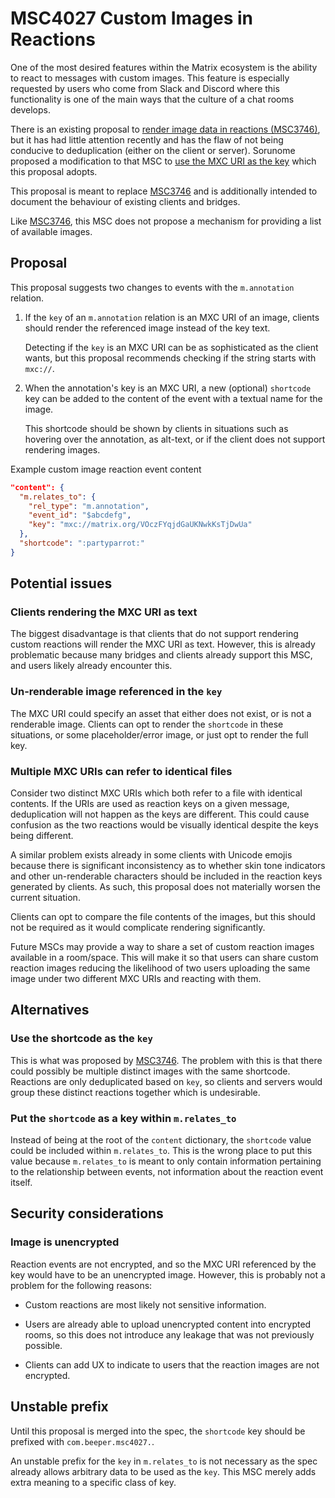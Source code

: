 # MSC4027 Custom Images in Reactions

One of the most desired features within the Matrix ecosystem is the ability to
react to messages with custom images. This feature is especially requested by
users who come from Slack and Discord where this functionality is one of the
main ways that the culture of a chat rooms develops.

There is an existing proposal to
[render image data in reactions (MSC3746)](https://github.com/matrix-org/matrix-spec-proposals/pull/3746/),
but it has had little attention recently and has the flaw of not being conducive
to deduplication (either on the client or server). Sorunome proposed a
modification to that MSC to
[use the MXC URI as the key](https://github.com/matrix-org/matrix-spec-proposals/pull/3746/files#r866285147)
which this proposal adopts.

This proposal is meant to replace
[MSC3746](https://github.com/matrix-org/matrix-spec-proposals/pull/3746/) and is
additionally intended to document the behaviour of existing clients and bridges.

Like
[MSC3746](https://github.com/matrix-org/matrix-spec-proposals/pull/3746/), this
MSC does not propose a mechanism for providing a list of available images.

## Proposal

This proposal suggests two changes to events with the `m.annotation` relation.

1. If the `key` of an `m.annotation` relation is an MXC URI of an image, clients
   should render the referenced image instead of the key text.

   Detecting if the `key` is an MXC URI can be as sophisticated as the client
   wants, but this proposal recommends checking if the string starts with
   `mxc://`.

2. When the annotation's key is an MXC URI, a new (optional) `shortcode` key can
   be added to the content of the event with a textual name for the image.

   This shortcode should be shown by clients in situations such as hovering over
   the annotation, as alt-text, or if the client does not support rendering
   images.

Example custom image reaction event content

```json
"content": {
  "m.relates_to": {
    "rel_type": "m.annotation",
    "event_id": "$abcdefg",
    "key": "mxc://matrix.org/VOczFYqjdGaUKNwkKsTjDwUa"
  },
  "shortcode": ":partyparrot:"
}
```

## Potential issues

### Clients rendering the MXC URI as text

The biggest disadvantage is that clients that do not support rendering custom
reactions will render the MXC URI as text. However, this is already problematic
because many bridges and clients already support this MSC, and users likely
already encounter this.

### Un-renderable image referenced in the `key`

The MXC URI could specify an asset that either does not exist, or is not a
renderable image. Clients can opt to render the `shortcode` in these situations,
or some placeholder/error image, or just opt to render the full key.

### Multiple MXC URIs can refer to identical files

Consider two distinct MXC URIs which both refer to a file with identical
contents. If the URIs are used as reaction keys on a given message,
deduplication will not happen as the keys are different. This could cause
confusion as the two reactions would be visually identical despite the keys
being different.

A similar problem exists already in some clients with Unicode emojis because
there is significant inconsistency as to whether skin tone indicators and other
un-renderable characters should be included in the reaction keys generated by
clients. As such, this proposal does not materially worsen the current
situation.

Clients can opt to compare the file contents of the images, but this should not
be required as it would complicate rendering significantly.

Future MSCs may provide a way to share a set of custom reaction images available
in a room/space. This will make it so that users can share custom reaction
images reducing the likelihood of two users uploading the same image under two
different MXC URIs and reacting with them.

## Alternatives

### Use the shortcode as the `key`

This is what was proposed by
[MSC3746](https://github.com/matrix-org/matrix-spec-proposals/pull/3746/). The
problem with this is that there could possibly be multiple distinct images with
the same shortcode. Reactions are only deduplicated based on `key`, so clients
and servers would group these distinct reactions together which is undesirable.

### Put the `shortcode` as a key within `m.relates_to`

Instead of being at the root of the `content` dictionary, the `shortcode` value
could be included within `m.relates_to`. This is the wrong place to put this
value because `m.relates_to` is meant to only contain information pertaining to
the relationship between events, not information about the reaction event
itself.

## Security considerations

### Image is unencrypted

Reaction events are not encrypted, and so the MXC URI referenced by the key
would have to be an unencrypted image. However, this is probably not a problem
for the following reasons:

- Custom reactions are most likely not sensitive information.

- Users are already able to upload unencrypted content into encrypted rooms, so
  this does not introduce any leakage that was not previously possible.

- Clients can add UX to indicate to users that the reaction images are not
  encrypted.

## Unstable prefix

Until this proposal is merged into the spec, the `shortcode` key should be
prefixed with `com.beeper.msc4027.`.

An unstable prefix for the `key` in `m.relates_to` is not necessary as the spec
already allows arbitrary data to be used as the `key`. This MSC merely adds
extra meaning to a specific class of key.
